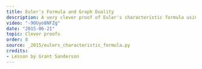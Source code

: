 ```yaml
---
title: Euler's Formula and Graph Duality
description: A very clever proof of Euler's characteristic formula using spanning trees.
video: "-9OUyo8NFZg"
date: "2015-06-21"
topic: Clever proofs
order: 8
source: _2015/eulers_characteristic_formula.py
credits:
- Lesson by Grant Sanderson
---
```

